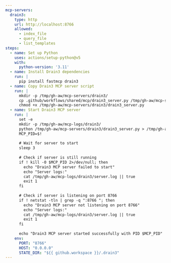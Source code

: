 ```yaml
---
mcp-servers:
  drain3:
    type: http
    url: http://localhost:8766
    allowed:
      - index_file
      - query_file
      - list_templates
steps:
  - name: Set up Python
    uses: actions/setup-python@v5
    with:
      python-version: '3.11'
  - name: Install Drain3 dependencies
    run: |
      pip install fastmcp drain3
  - name: Copy Drain3 MCP server script
    run: |
      mkdir -p /tmp/gh-aw/mcp-servers/drain3/
      cp .github/workflows/shared/mcp/drain3_server.py /tmp/gh-aw/mcp-servers/drain3/
      chmod +x /tmp/gh-aw/mcp-servers/drain3/drain3_server.py
  - name: Start Drain3 MCP server
    run: |
      set -e
      mkdir -p /tmp/gh-aw/mcp-logs/drain3/
      python /tmp/gh-aw/mcp-servers/drain3/drain3_server.py > /tmp/gh-aw/mcp-logs/drain3/server.log 2>&1 &
      MCP_PID=$!
      
      # Wait for server to start
      sleep 3
      
      # Check if server is still running
      if ! kill -0 $MCP_PID 2>/dev/null; then
        echo "Drain3 MCP server failed to start"
        echo "Server logs:"
        cat /tmp/gh-aw/mcp-logs/drain3/server.log || true
        exit 1
      fi
      
      # Check if server is listening on port 8766
      if ! netstat -tln | grep -q ":8766 "; then
        echo "Drain3 MCP server not listening on port 8766"
        echo "Server logs:"
        cat /tmp/gh-aw/mcp-logs/drain3/server.log || true
        exit 1
      fi
      
      echo "Drain3 MCP server started successfully with PID $MCP_PID"
    env:
      PORT: "8766"
      HOST: "0.0.0.0"
      STATE_DIR: "${{ github.workspace }}/.drain3"
---
```


<!--

Drain3 MCP Server
Log template mining and pattern extraction tool

Drain3 is an online log template miner that extracts structured patterns from 
unstructured log files. This MCP server provides tools for indexing log files, 
querying patterns, and listing extracted templates.

Documentation: https://github.com/logpai/Drain3

This shared configuration provides a local HTTP MCP server that runs Drain3
for log analysis and template extraction. The server uses streaming JSONL
responses for progressive results.

Available tools:
  - index_file: Stream-mine templates from a log file and persist snapshot
    Parameters:
      - path: Path to the log file to analyze
      - encoding: File encoding (default: utf-8)
      - max_lines: Maximum lines to process (optional)
    Returns: Streaming JSONL events (start, progress, template, summary)

  - query_file: Match a log line against previously indexed templates
    Parameters:
      - path: Path to the indexed log file
      - text: Log line text to match
    Returns: Matching cluster information (cluster_id, size, template)

  - list_templates: List all extracted templates from an indexed file
    Parameters:
      - path: Path to the indexed log file
      - limit: Maximum number of templates to return (optional)
    Returns: Streaming JSONL events for each template

Configuration:
  The server can be configured via environment variables in the workflow:
  - DRAIN3_SIM_TH: Similarity threshold (default: 0.4)
  - DRAIN3_DEPTH: Tree depth (default: 4)
  - DRAIN3_MAX_CHILDREN: Maximum children per node (default: 100)
  - DRAIN3_MAX_CLUSTERS: Maximum clusters (default: 0 = unlimited)
  - STREAM_FLUSH_EVERY: Progress event frequency (default: 500 lines)
  - STREAM_SLEEP: Throttle between flushes in seconds (default: 0)

Setup:
  1. Include in Your Workflow:
     imports:
       - shared/mcp/drain3.md

  2. The server will be automatically installed and started on localhost:8766

Example Usage:
  Analyze GitHub Actions workflow logs to identify common error patterns
  and failure templates. Index a log file, then query specific error messages
  to find which cluster they belong to.

  ```
  Use the drain3 tool to index the workflow log file at /tmp/workflow.log
  and extract error patterns. Then query a specific error message to find
  its template cluster.
  ```

Connection Type:
  This configuration uses a local HTTP MCP server running Python with FastMCP 2.0.
  The server runs with `transport="http"` which must be started by executing the
  Python script directly (not via `fastmcp run` which defaults to stdio transport).
  Responses stream as JSONL (JSON Lines) for progressive results.

State Persistence:
  Drain3 snapshots are stored in ${{ github.workspace }}/.drain3/ directory.
  Each indexed file gets its own snapshot file for quick reloading.

Troubleshooting:
  Server Failed to Start:
  - Verify Python 3.11+ is available
  - Check that port 8766 is not in use
  - Review server logs for dependency installation issues
  
  Index/Query Errors:
  - Ensure file paths are absolute or relative to workspace
  - Check that the file was indexed before querying
  - Verify file permissions are readable

Usage:
  imports:
    - shared/mcp/drain3.md

-->
